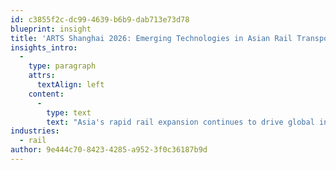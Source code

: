 ```yaml
---
id: c3855f2c-dc99-4639-b6b9-dab713e73d78
blueprint: insight
title: 'ARTS Shanghai 2026: Emerging Technologies in Asian Rail Transport'
insights_intro:
  -
    type: paragraph
    attrs:
      textAlign: left
    content:
      -
        type: text
        text: "Asia's rapid rail expansion continues to drive global innovation, and ARTS Shanghai offers unparalleled access to the technologies and strategies powering this growth. From high-speed networks to urban metro systems, the exhibition showcases solutions being deployed at unprecedented scale. Here's your preview of next year's must-attend Asian rail event."
industries:
  - rail
author: 9e444c70-8423-4285-a952-3f0c36187b9d
---
```

